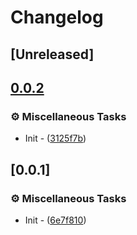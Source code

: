 # Changelog

## [Unreleased]

## [0.0.2](https://github.com/takula-tech/nita-obel/compare/obel_utils-v0.0.1...obel_utils-v0.0.2)

### ⚙️ Miscellaneous Tasks

- Init - ([3125f7b](https://github.com/takula-tech/nita-obel/commit/3125f7be9ea423a0d3661a8372761e022e289ec9))


## [0.0.1]

### ⚙️ Miscellaneous Tasks

- Init - ([6e7f810](https://github.com/takula-tech/nita-obel/commit/6e7f810d11a27a7c2e69dd70ea6cdbb689015f09))
